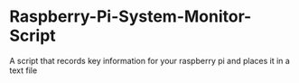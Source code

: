 # Raspberry-Pi-System-Monitor-Script
A script that records key information for your raspberry pi and places it in a text file
